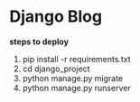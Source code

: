 Django Blog
======

**steps to deploy**
1) pip install -r requirements.txt
2) cd django_project
3) python manage.py migrate
4) python manage.py runserver